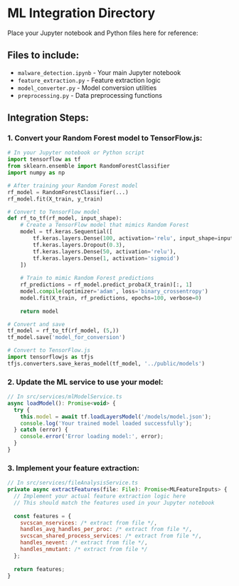 # ML Integration Directory

Place your Jupyter notebook and Python files here for reference:

## Files to include:
- `malware_detection.ipynb` - Your main Jupyter notebook
- `feature_extraction.py` - Feature extraction logic
- `model_converter.py` - Model conversion utilities
- `preprocessing.py` - Data preprocessing functions

## Integration Steps:

### 1. Convert your Random Forest model to TensorFlow.js:

```python
# In your Jupyter notebook or Python script
import tensorflow as tf
from sklearn.ensemble import RandomForestClassifier
import numpy as np

# After training your Random Forest model
rf_model = RandomForestClassifier(...)
rf_model.fit(X_train, y_train)

# Convert to TensorFlow model
def rf_to_tf(rf_model, input_shape):
    # Create a TensorFlow model that mimics Random Forest
    model = tf.keras.Sequential([
        tf.keras.layers.Dense(100, activation='relu', input_shape=input_shape),
        tf.keras.layers.Dropout(0.3),
        tf.keras.layers.Dense(50, activation='relu'),
        tf.keras.layers.Dense(1, activation='sigmoid')
    ])
    
    # Train to mimic Random Forest predictions
    rf_predictions = rf_model.predict_proba(X_train)[:, 1]
    model.compile(optimizer='adam', loss='binary_crossentropy')
    model.fit(X_train, rf_predictions, epochs=100, verbose=0)
    
    return model

# Convert and save
tf_model = rf_to_tf(rf_model, (5,))
tf_model.save('model_for_conversion')

# Convert to TensorFlow.js
import tensorflowjs as tfjs
tfjs.converters.save_keras_model(tf_model, '../public/models')
```

### 2. Update the ML service to use your model:

```javascript
// In src/services/mlModelService.ts
async loadModel(): Promise<void> {
  try {
    this.model = await tf.loadLayersModel('/models/model.json');
    console.log('Your trained model loaded successfully');
  } catch (error) {
    console.error('Error loading model:', error);
  }
}
```

### 3. Implement your feature extraction:

```javascript
// In src/services/fileAnalysisService.ts
private async extractFeatures(file: File): Promise<MLFeatureInputs> {
  // Implement your actual feature extraction logic here
  // This should match the features used in your Jupyter notebook
  
  const features = {
    svcscan_nservices: /* extract from file */,
    handles_avg_handles_per_proc: /* extract from file */,
    svcscan_shared_process_services: /* extract from file */,
    handles_nevent: /* extract from file */,
    handles_nmutant: /* extract from file */
  };
  
  return features;
}
```